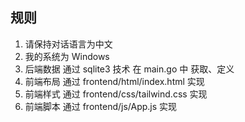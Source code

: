 ## 规则

1. 请保持对话语言为中文
2. 我的系统为 Windows
3. 后端数据 通过 sqlite3 技术 在 main.go 中 获取、定义
4. 前端布局 通过 frontend/html/index.html 实现
5. 前端样式 通过 frontend/css/tailwind.css 实现
6. 前端脚本 通过 frontend/js/App.js 实现
